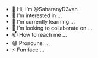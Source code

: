 - 👋 Hi, I’m @SaharanyD3van
- 👀 I’m interested in ...
- 🌱 I’m currently learning ...
- 💞️ I’m looking to collaborate on ...
- 📫 How to reach me ...
- 😄 Pronouns: ...
- ⚡ Fun fact: ...

<!---
SaharanyD3van/SaharanyD3van is a ✨ special ✨ repository because its `README.md` (this file) appears on your GitHub profile.
You can click the Preview link to take a look at your changes.
--->
